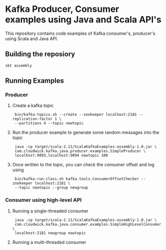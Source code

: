 # Kafka Producer, Consumer examples using Java and Scala API's

This repository contains code examples of Kafka consumer's, producer's using Scala and Java API.

## Building the reposiory

    sbt assembly
    
## Running Examples

### Producer

1. Create a kafka topic

        bin/kafka-topics.sh --create --zookeeper localhost:2181 --replication-factor 1 \ 
        --partitions 4 --topic newtopic
        
2. Run the producer example to generate some random messages into the topic

        java -cp target/scala-2.11/ScalaKafkaExamples-assembly-1.0.jar \ 
        com.cloudwick.kafka.java.producer.examples.SimpleProducer \
        localhost:9093,localhost:9094 newtopic 100
        
3. Once written to the topic, you can check the consumer offset and log using
        
        bin/kafka-run-class.sh kafka.tools.ConsumerOffsetChecker --zookeeper localhost:2181 \ 
        --topic newtopic --group newgroup
        
### Consumer using high-level API
        
1. Running a single-threaded consumer

        java -cp target/scala-2.11/ScalaKafkaExamples-assembly-1.0.jar \ 
        com.cloudwick.kafka.java.consumer.examples.SimpleHighLevelConsumer \ 
        localhost:2181 newgroup newtopic

2. Running a multi-threaded consumer
 
        

        